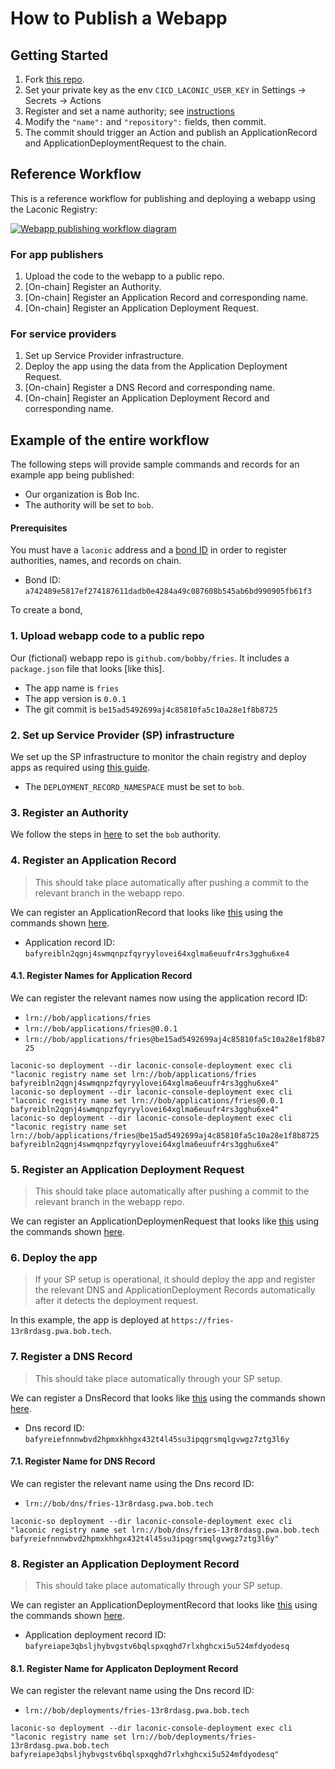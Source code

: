# How to Publish a Webapp

## Getting Started

1. Fork [this repo](https://github.com/LaconicNetwork/loro-testnet-example-pwa).
2. Set your private key as the env `CICD_LACONIC_USER_KEY` in Settings -> Secrets -> Actions
3. Register and set a name authority; see [instructions](./instructions.md#register-an-authority)
4. Modify the `"name":` and `"repository":` fields, then commit.
5. The commit should trigger an Action and publish an ApplicationRecord and ApplicationDeploymentRequest to the chain.

## Reference Workflow

This is a reference workflow for publishing and deploying a webapp using the Laconic Registry:

[![Webapp publishing workflow diagram](/images/webapp-publishing-workflow.jpg)](/images/webapp-publishing-workflow.jpg)

### For app publishers

1. Upload the code to the webapp to a public repo.
2. [On-chain] Register an Authority.
3. [On-chain] Register an Application Record and corresponding name.
4. [On-chain] Register an Application Deployment Request.

### For service providers

1. Set up Service Provider infrastructure.
2. Deploy the app using the data from the Application Deployment Request.
3. [On-chain] Register a DNS Record and corresponding name.
4. [On-chain] Register an Application Deployment Record and corresponding name.


## Example of the entire workflow

The following steps will provide sample commands and records for an example app being published:

* Our organization is Bob Inc.
* The authority will be set to `bob`.

#### Prerequisites

You must have a `laconic` address and a [bond ID](/docs/instructions.md#create-a-bond) in order to register authorities, names, and records on chain.

* Bond ID: `a742489e5817ef274187611dadb0e4284a49c087608b545ab6bd990905fb61f3`

To create a bond,

### 1. Upload webapp code to a public repo

Our (fictional) webapp repo is `github.com/bobby/fries`. It includes a `package.json` file that looks [like this].

* The app name is `fries`
* The app version is `0.0.1` 
* The git commit is `be15ad5492699aj4c85810fa5c10a28e1f8b8725` 

### 2. Set up Service Provider (SP) infrastructure

We set up the SP infrastructure to monitor the chain registry and deploy apps as required using [this guide](/docs/service-provider-setup.md).
* The `DEPLOYMENT_RECORD_NAMESPACE` must be set to `bob`.

### 3. Register an Authority

We follow the steps in [here](/docs/instructions.md#register-an-authority) to set the `bob` authority.

### 4. Register an Application Record

> This should take place automatically after pushing a commit to the relevant branch in the webapp repo.

We can register an ApplicationRecord that looks like [this](/templates/application-record%20-bob.yml) using the commands shown [here](/docs/instructions.md#register-an-application-deployment-record).

* Application record ID: `bafyreibln2qgnj4swmqnpzfqyryylovei64xglma6euufr4rs3gghu6xe4`

#### 4.1. Register Names for Application Record

We can register the relevant names now using the application record ID:

* `lrn://bob/applications/fries`
* `lrn://bob/applications/fries@0.0.1`
* `lrn://bob/applications/fries@be15ad5492699aj4c85810fa5c10a28e1f8b8725`

```
laconic-so deployment --dir laconic-console-deployment exec cli "laconic registry name set lrn://bob/applications/fries bafyreibln2qgnj4swmqnpzfqyryylovei64xglma6euufr4rs3gghu6xe4"
laconic-so deployment --dir laconic-console-deployment exec cli "laconic registry name set lrn://bob/applications/fries@0.0.1 bafyreibln2qgnj4swmqnpzfqyryylovei64xglma6euufr4rs3gghu6xe4"
laconic-so deployment --dir laconic-console-deployment exec cli "laconic registry name set lrn://bob/applications/fries@be15ad5492699aj4c85810fa5c10a28e1f8b8725 bafyreibln2qgnj4swmqnpzfqyryylovei64xglma6euufr4rs3gghu6xe4"
```

### 5. Register an Application Deployment Request

> This should take place automatically after pushing a commit to the relevant branch in the webapp repo.

We can register an ApplicationDeploymenRequest that looks like [this](/templates/application-deployment-request-bob.yml) using the commands shown [here](/docs/instructions.md#register-an-application-deployment-request-record).

### 6. Deploy the app

> If your SP setup is operational, it should deploy the app and register the relevant DNS and ApplicationDeployment Records automatically after it detects the deployment request.

In this example, the app is deployed at `https://fries-13r8rdasg.pwa.bob.tech`.

### 7. Register a DNS Record

> This should take place automatically through your SP setup.

We can register a DnsRecord that looks like [this](/templates/dns-record-bob.yml) using the commands shown [here](/docs/instructions.md#register-a-dns-record).

* Dns record ID: `bafyreiefnnnwbvd2hpmxkhhgx432t4l45su3ipqgrsmqlgvwgz7ztg3l6y`

#### 7.1. Register Name for DNS Record

We can register the relevant name using the Dns record ID:

* `lrn://bob/dns/fries-13r8rdasg.pwa.bob.tech`

```
laconic-so deployment --dir laconic-console-deployment exec cli "laconic registry name set lrn://bob/dns/fries-13r8rdasg.pwa.bob.tech bafyreiefnnnwbvd2hpmxkhhgx432t4l45su3ipqgrsmqlgvwgz7ztg3l6y"
```

### 8. Register an Application Deployment Record

> This should take place automatically through your SP setup.

We can register an ApplicationDeploymentRecord that looks like [this](/templates/application-deployment-record-bob.yml) using the commands shown [here](/docs/instructions.md#register-an-application-deployment-record).

* Application deployment record ID: `bafyreiape3qbsljhybvgstv6bqlspxqghd7rlxhghcxi5u524mfdyodesq`

#### 8.1. Register Name for Applicaton Deployment Record

We can register the relevant name using the Dns record ID:

* `lrn://bob/deployments/fries-13r8rdasg.pwa.bob.tech`

```
laconic-so deployment --dir laconic-console-deployment exec cli "laconic registry name set lrn://bob/deployments/fries-13r8rdasg.pwa.bob.tech bafyreiape3qbsljhybvgstv6bqlspxqghd7rlxhghcxi5u524mfdyodesq"
```

